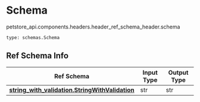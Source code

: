 # Schema
petstore_api.components.headers.header_ref_schema_header.schema
```
type: schemas.Schema
```

## Ref Schema Info
Ref Schema | Input Type | Output Type
---------- | ---------- | -----------
[**string_with_validation.StringWithValidation**](../../../components/schema/string_with_validation.md) | str | str
